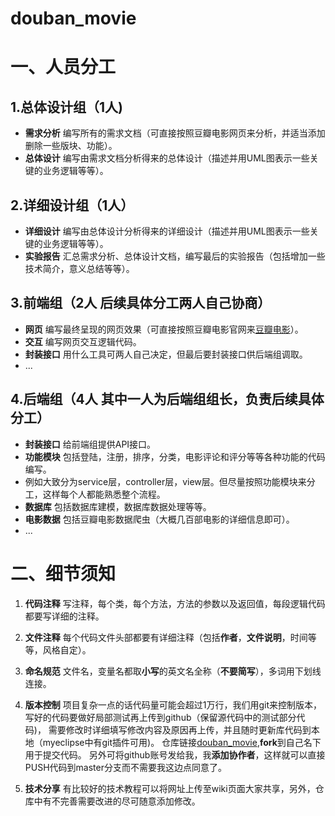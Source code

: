 # douban_movie

一、人员分工
===

1.总体设计组（1人)
---

- **需求分析** 编写所有的需求文档（可直接按照豆瓣电影网页来分析，并适当添加删除一些版块、功能）。
- **总体设计** 编写由需求文档分析得来的总体设计（描述并用UML图表示一些关键的业务逻辑等等）。


2.详细设计组（1人）
---

- **详细设计** 编写由总体设计分析得来的详细设计（描述并用UML图表示一些关键的业务逻辑等等）。
- **实验报告** 汇总需求分析、总体设计文档，编写最后的实验报告（包括增加一些技术简介，意义总结等等）。

3.前端组（2人 后续具体分工两人自己协商）
---

- **网页** 编写最终呈现的网页效果（可直接按照豆瓣电影官网来[豆瓣电影](https://movie.douban.com/)）。
- **交互** 编写网页交互逻辑代码。
- **封装接口** 用什么工具可两人自己决定，但最后要封装接口供后端组调取。
- ...

4.后端组（4人 其中一人为后端组组长，负责后续具体分工）
---

- **封装接口** 给前端组提供API接口。
- **功能模块** 包括登陆，注册，排序，分类，电影评论和评分等等各种功能的代码编写。
- 例如大致分为service层，controller层，view层。但尽量按照功能模块来分工，这样每个人都能熟悉整个流程。
- **数据库** 包括数据库建模，数据库数据处理等等。
- **电影数据** 包括豆瓣电影数据爬虫（大概几百部电影的详细信息即可）。
- ...

二、细节须知
===

1. **代码注释** 写注释，每个类，每个方法，方法的参数以及返回值，每段逻辑代码都要写详细的注释。

2. **文件注释** 每个代码文件头部都要有详细注释（包括**作者**，**文件说明**，时间等等，风格自定）。

3. **命名规范** 文件名，变量名都取**小写**的英文名全称（**不要简写**），多词用下划线连接。

4. **版本控制** 项目复杂一点的话代码量可能会超过1万行，我们用git来控制版本，写好的代码要做好局部测试再上传到github（保留源代码中的测试部分代码)，
需要修改时详细填写修改内容及原因再上传，并且随时更新库代码到本地（myeclipse中有git插件可用)。
仓库链接[douban_movie](https://github.com/humingk/douban_movie),**fork**到自己名下用于提交代码。
另外可将github账号发给我，我**添加协作者**，这样就可以直接PUSH代码到master分支而不需要我这边点同意了。

5. **技术分享** 有比较好的技术教程可以将网址上传至wiki页面大家共享，另外，仓库中有不完善需要改进的尽可随意添加修改。
